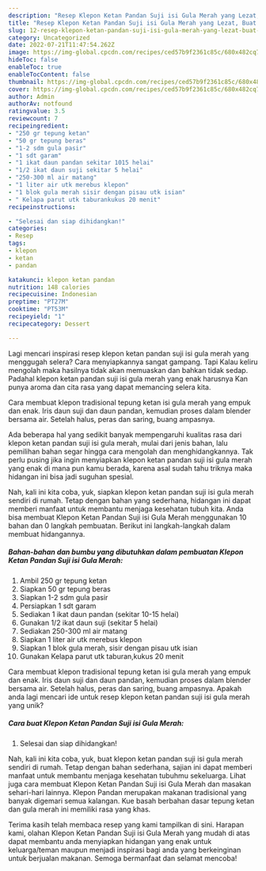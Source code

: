 ```yaml
---
description: "Resep Klepon Ketan Pandan Suji isi Gula Merah yang Lezat, Buat Buka Puasa Menggugah Selera"
title: "Resep Klepon Ketan Pandan Suji isi Gula Merah yang Lezat, Buat Buka Puasa Menggugah Selera"
slug: 12-resep-klepon-ketan-pandan-suji-isi-gula-merah-yang-lezat-buat-buka-puasa-menggugah-selera
category: Uncategorized
date: 2022-07-21T11:47:54.262Z
image: https://img-global.cpcdn.com/recipes/ced57b9f2361c85c/680x482cq70/klepon-ketan-pandan-suji-isi-gula-merah-foto-resep-utama.jpg
hideToc: false
enableToc: true
enableTocContent: false
thumbnail: https://img-global.cpcdn.com/recipes/ced57b9f2361c85c/680x482cq70/klepon-ketan-pandan-suji-isi-gula-merah-foto-resep-utama.jpg
cover: https://img-global.cpcdn.com/recipes/ced57b9f2361c85c/680x482cq70/klepon-ketan-pandan-suji-isi-gula-merah-foto-resep-utama.jpg
author: Admin
authorAv: notfound
ratingvalue: 3.5
reviewcount: 7
recipeingredient:
- "250 gr tepung ketan"
- "50 gr tepung beras"
- "1-2 sdm gula pasir"
- "1 sdt garam"
- "1 ikat daun pandan sekitar 1015 helai"
- "1/2 ikat daun suji sekitar 5 helai"
- "250-300 ml air matang"
- "1 liter air utk merebus klepon"
- "1 blok gula merah sisir dengan pisau utk isian"
- " Kelapa parut utk taburankukus 20 menit"
recipeinstructions:

- "Selesai dan siap dihidangkan!"
categories:
- Resep
tags:
- klepon
- ketan
- pandan

katakunci: klepon ketan pandan 
nutrition: 148 calories
recipecuisine: Indonesian
preptime: "PT27M"
cooktime: "PT53M"
recipeyield: "1"
recipecategory: Dessert

---
```



Lagi mencari inspirasi resep klepon ketan pandan suji isi gula merah yang menggugah selera? Cara menyiapkannya sangat gampang. Tapi Kalau keliru mengolah maka hasilnya tidak akan memuaskan dan bahkan tidak sedap. Padahal klepon ketan pandan suji isi gula merah yang enak harusnya Kan punya aroma dan cita rasa yang dapat memancing selera kita.


Cara membuat klepon tradisional tepung ketan isi gula merah yang empuk dan enak. Iris daun suji dan daun pandan, kemudian proses dalam blender bersama air. Setelah halus, peras dan saring, buang ampasnya.

Ada beberapa hal yang sedikit banyak mempengaruhi kualitas rasa dari klepon ketan pandan suji isi gula merah, mulai dari jenis bahan, lalu pemilihan bahan segar hingga cara mengolah dan menghidangkannya. Tak perlu pusing jika ingin menyiapkan klepon ketan pandan suji isi gula merah yang enak di mana pun kamu berada, karena asal sudah tahu triknya maka hidangan ini bisa jadi suguhan spesial.


Nah, kali ini kita coba, yuk, siapkan klepon ketan pandan suji isi gula merah sendiri di rumah. Tetap dengan bahan yang sederhana, hidangan ini dapat memberi manfaat untuk membantu menjaga kesehatan tubuh kita. Anda bisa membuat Klepon Ketan Pandan Suji isi Gula Merah menggunakan 10 bahan dan 0 langkah pembuatan. Berikut ini langkah-langkah dalam membuat hidangannya.

<!--inarticleads1-->

##### Bahan-bahan dan bumbu yang dibutuhkan dalam pembuatan Klepon Ketan Pandan Suji isi Gula Merah:

1. Ambil 250 gr tepung ketan
1. Siapkan 50 gr tepung beras
1. Siapkan 1-2 sdm gula pasir
1. Persiapkan 1 sdt garam
1. Sediakan 1 ikat daun pandan (sekitar 10-15 helai)
1. Gunakan 1/2 ikat daun suji (sekitar 5 helai)
1. Sediakan 250-300 ml air matang
1. Siapkan 1 liter air utk merebus klepon
1. Siapkan 1 blok gula merah, sisir dengan pisau utk isian
1. Gunakan  Kelapa parut utk taburan,kukus 20 menit


Cara membuat klepon tradisional tepung ketan isi gula merah yang empuk dan enak. Iris daun suji dan daun pandan, kemudian proses dalam blender bersama air. Setelah halus, peras dan saring, buang ampasnya. Apakah anda lagi mencari ide untuk resep klepon ketan pandan suji isi gula merah yang unik? 

<!--inarticleads2-->

##### Cara buat Klepon Ketan Pandan Suji isi Gula Merah:


1. Selesai dan siap dihidangkan!

Nah, kali ini kita coba, yuk, buat klepon ketan pandan suji isi gula merah sendiri di rumah. Tetap dengan bahan sederhana, sajian ini dapat memberi manfaat untuk membantu menjaga kesehatan tubuhmu sekeluarga. Lihat juga cara membuat Klepon Ketan Pandan Suji isi Gula Merah dan masakan sehari-hari lainnya. Klepon Pandan merupakan makanan tradisional yang banyak digemari semua kalangan. Kue basah berbahan dasar tepung ketan dan gula merah ini memiliki rasa yang khas. 

Terima kasih telah membaca resep yang kami tampilkan di sini. Harapan kami, olahan Klepon Ketan Pandan Suji isi Gula Merah yang mudah di atas dapat membantu anda menyiapkan hidangan yang enak untuk keluarga/teman maupun menjadi inspirasi bagi anda yang berkeinginan untuk berjualan makanan. Semoga bermanfaat dan selamat mencoba!

